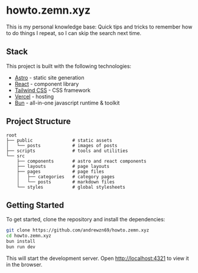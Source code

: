 # howto.zemn.xyz

This is my personal knowledge base: Quick tips and tricks to
remember how to do things I repeat, so I can skip the search next
time.

## Stack

This project is built with the following technologies:

- [Astro](https://astro.build/) - static site generation
- [React](https://reactjs.org/) - component library
- [Tailwind CSS](https://tailwindcss.com/) - CSS framework
- [Vercel](https://vercel.com/) - hosting
- [Bun](https://bun.sh) - all-in-one javascript runtime & toolkit

## Project Structure

```
root
├── public               # static assets
│   └── posts            # images of posts
├── scripts              # tools and utilities
└── src
    ├── components       # astro and react components
    ├── layouts          # page layouts
    ├── pages            # page files
    │   ├── categories   # category pages
    │   └── posts        # markdown files
    └── styles           # global stylesheets
```

## Getting Started

To get started, clone the repository and install the dependencies:

```bash
git clone https://github.com/andrewzn69/howto.zemn.xyz
cd howto.zemn.xyz
bun install
bun run dev
```

This will start the development server. Open [http://localhost:4321](http://localhost:4321) to view it in the browser.
